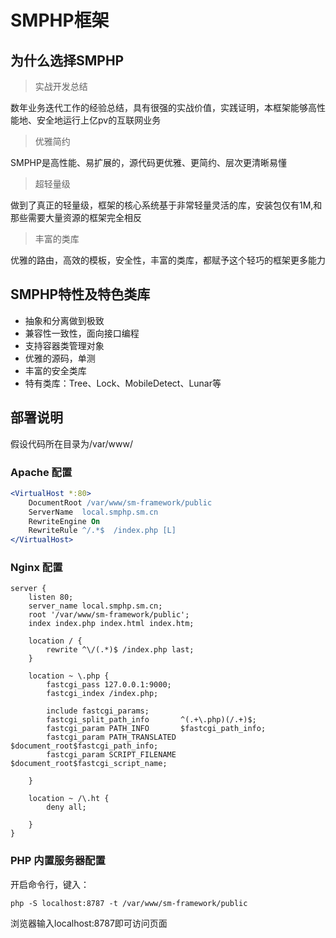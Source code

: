 # SMPHP框架

## 为什么选择SMPHP
> 实战开发总结  

数年业务迭代工作的经验总结，具有很强的实战价值，实践证明，本框架能够高性能地、安全地运行上亿pv的互联网业务

> 优雅简约  

SMPHP是高性能、易扩展的，源代码更优雅、更简约、层次更清晰易懂

> 超轻量级  

做到了真正的轻量级，框架的核心系统基于非常轻量灵活的库，安装包仅有1M,和那些需要大量资源的框架完全相反

> 丰富的类库  

优雅的路由，高效的模板，安全性，丰富的类库，都赋予这个轻巧的框架更多能力


## SMPHP特性及特色类库
- 抽象和分离做到极致
- 兼容性一致性，面向接口编程
- 支持容器类管理对象
- 优雅的源码，单测
- 丰富的安全类库
- 特有类库：Tree、Lock、MobileDetect、Lunar等

## 部署说明

假设代码所在目录为/var/www/

### Apache 配置

``` apache
<VirtualHost *:80>
    DocumentRoot /var/www/sm-framework/public
    ServerName  local.smphp.sm.cn
    RewriteEngine On
    RewriteRule ^/.*$  /index.php [L]
</VirtualHost>
```

### Nginx 配置

``` nginx
server {
    listen 80;
    server_name local.smphp.sm.cn;
    root '/var/www/sm-framework/public';
    index index.php index.html index.htm;

    location / {
        rewrite ^\/(.*)$ /index.php last;
    }

    location ~ \.php {
        fastcgi_pass 127.0.0.1:9000;
        fastcgi_index /index.php;

        include fastcgi_params;
        fastcgi_split_path_info       ^(.+\.php)(/.+)$;
        fastcgi_param PATH_INFO       $fastcgi_path_info;
        fastcgi_param PATH_TRANSLATED $document_root$fastcgi_path_info;
        fastcgi_param SCRIPT_FILENAME $document_root$fastcgi_script_name;
    
    }

    location ~ /\.ht {
        deny all;
    
    }
}
```

### PHP 内置服务器配置
开启命令行，键入：
``` linux
php -S localhost:8787 -t /var/www/sm-framework/public
```
浏览器输入localhost:8787即可访问页面
